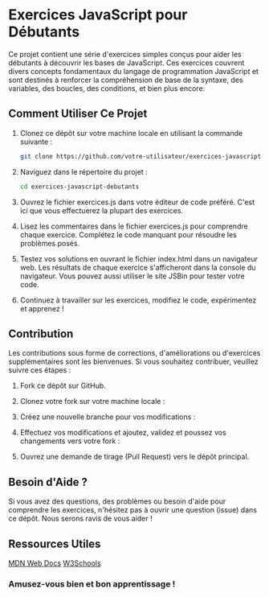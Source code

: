 # Exercices JavaScript pour Débutants

Ce projet contient une série d'exercices simples conçus pour aider les débutants à découvrir les bases de JavaScript. Ces exercices couvrent divers concepts fondamentaux du langage de programmation JavaScript et sont destinés à renforcer la compréhension de base de la syntaxe, des variables, des boucles, des conditions, et bien plus encore.

## Comment Utiliser Ce Projet

1. Clonez ce dépôt sur votre machine locale en utilisant la commande suivante :

   ```bash
   git clone https://github.com/votre-utilisateur/exercices-javascript-debutants.git
   ```

2. Naviguez dans le répertoire du projet :

    ```bash
    cd exercices-javascript-debutants
    ```

3. Ouvrez le fichier exercices.js dans votre éditeur de code préféré. C'est ici que vous effectuerez la plupart des exercices.

4. Lisez les commentaires dans le fichier exercices.js pour comprendre chaque exercice. Complétez le code manquant pour résoudre les problèmes posés.

5. Testez vos solutions en ouvrant le fichier index.html dans un navigateur web. Les résultats de chaque exercice s'afficheront dans la console du navigateur. Vous pouvez aussi utiliser le site JSBin pour tester votre code.

6. Continuez à travailler sur les exercices, modifiez le code, expérimentez et apprenez !


## Contribution
Les contributions sous forme de corrections, d'améliorations ou d'exercices supplémentaires sont les bienvenues. Si vous souhaitez contribuer, veuillez suivre ces étapes :

1. Fork ce dépôt sur GitHub.

2. Clonez votre fork sur votre machine locale :

3. Créez une nouvelle branche pour vos modifications :

4. Effectuez vos modifications et ajoutez, validez et poussez vos changements vers votre fork :

5. Ouvrez une demande de tirage (Pull Request) vers le dépôt principal.



## Besoin d'Aide ?
Si vous avez des questions, des problèmes ou besoin d'aide pour comprendre les exercices, n'hésitez pas à ouvrir une question (issue) dans ce dépôt. Nous serons ravis de vous aider !

## Ressources Utiles
[MDN Web Docs](https://developer.mozilla.org/fr/docs/Web/JavaScript)
[W3Schools](https://www.w3schools.com/js/)


### Amusez-vous bien et bon apprentissage !